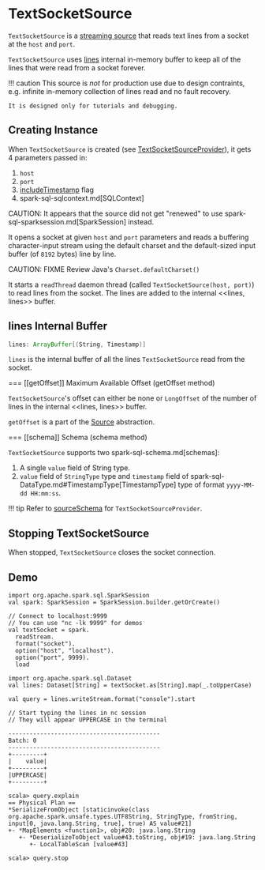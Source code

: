 # TextSocketSource

`TextSocketSource` is a [streaming source](../../Source.md) that reads text lines from a socket at the `host` and `port`.

`TextSocketSource` uses [lines](#lines) internal in-memory buffer to keep all of the lines that were read from a socket forever.

!!! caution
    This source is *not* for production use due to design contraints, e.g. infinite in-memory collection of lines read and no fault recovery.

    It is designed only for tutorials and debugging.

## Creating Instance

When `TextSocketSource` is created (see [TextSocketSourceProvider](TextSocketSourceProvider.md#createSource)), it gets 4 parameters passed in:

1. `host`
2. `port`
3. [includeTimestamp](TextSocketSourceProvider.md#includeTimestamp) flag
4. spark-sql-sqlcontext.md[SQLContext]

CAUTION: It appears that the source did not get "renewed" to use spark-sql-sparksession.md[SparkSession] instead.

It opens a socket at given `host` and `port` parameters and reads a buffering character-input stream using the default charset and the default-sized input buffer (of `8192` bytes) line by line.

CAUTION: FIXME Review Java's `Charset.defaultCharset()`

It starts a `readThread` daemon thread (called `TextSocketSource(host, port)`) to read lines from the socket. The lines are added to the internal <<lines, lines>> buffer.

## <span id="lines"> lines Internal Buffer

```scala
lines: ArrayBuffer[(String, Timestamp)]
```

`lines` is the internal buffer of all the lines `TextSocketSource` read from the socket.

=== [[getOffset]] Maximum Available Offset (getOffset method)

``TextSocketSource``'s offset can either be none or `LongOffset` of the number of lines in the internal <<lines, lines>> buffer.

`getOffset` is a part of the [Source](../../Source.md#getOffset) abstraction.

=== [[schema]] Schema (schema method)

`TextSocketSource` supports two spark-sql-schema.md[schemas]:

1. A single `value` field of String type.
2. `value` field of `StringType` type and `timestamp` field of spark-sql-DataType.md#TimestampType[TimestampType] type of format `yyyy-MM-dd HH:mm:ss`.

!!! tip
    Refer to [sourceSchema](TextSocketSourceProvider.md#sourceSchema) for `TextSocketSourceProvider`.

## <span id="stop"> Stopping TextSocketSource

When stopped, `TextSocketSource` closes the socket connection.

## Demo

```text
import org.apache.spark.sql.SparkSession
val spark: SparkSession = SparkSession.builder.getOrCreate()

// Connect to localhost:9999
// You can use "nc -lk 9999" for demos
val textSocket = spark.
  readStream.
  format("socket").
  option("host", "localhost").
  option("port", 9999).
  load

import org.apache.spark.sql.Dataset
val lines: Dataset[String] = textSocket.as[String].map(_.toUpperCase)

val query = lines.writeStream.format("console").start

// Start typing the lines in nc session
// They will appear UPPERCASE in the terminal

-------------------------------------------
Batch: 0
-------------------------------------------
+---------+
|    value|
+---------+
|UPPERCASE|
+---------+

scala> query.explain
== Physical Plan ==
*SerializeFromObject [staticinvoke(class org.apache.spark.unsafe.types.UTF8String, StringType, fromString, input[0, java.lang.String, true], true) AS value#21]
+- *MapElements <function1>, obj#20: java.lang.String
   +- *DeserializeToObject value#43.toString, obj#19: java.lang.String
      +- LocalTableScan [value#43]

scala> query.stop
```

